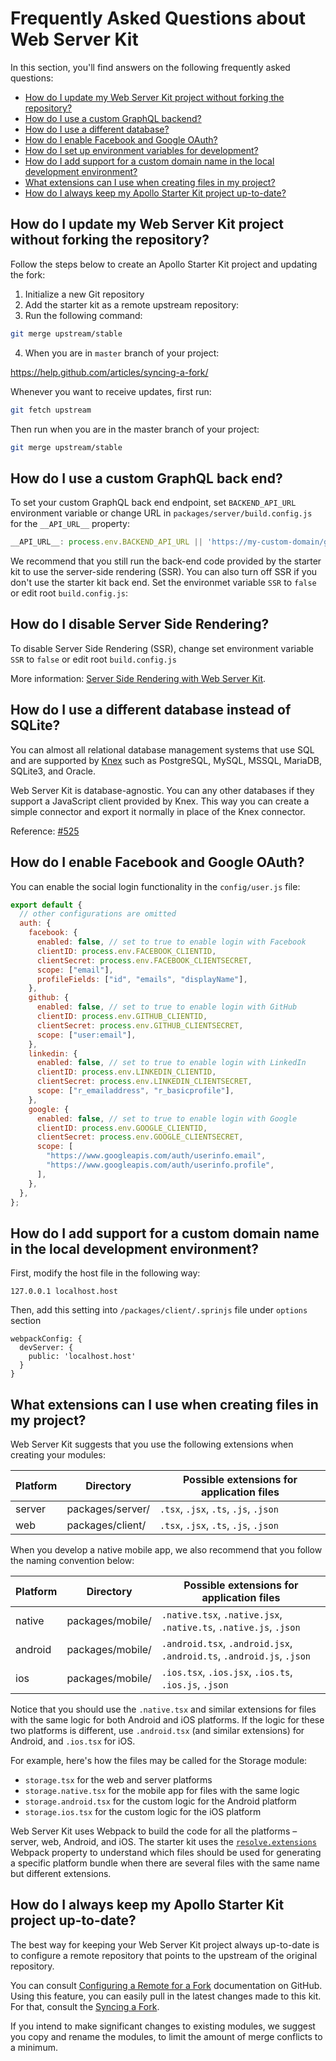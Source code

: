 # Frequently Asked Questions about Web Server Kit

In this section, you'll find answers on the following frequently asked questions:

- [How do I update my Web Server Kit project without forking the repository?](#how-do-i-update-my-web-server-kit-project-without-forking-the-repository)
- [How do I use a custom GraphQL backend?](#how-do-i-use-a-custom-graphql-back-end)
- [How do I use a different database?](#how-do-i-use-a-different-database-instead-of-sqlite)
- [How do I enable Facebook and Google OAuth?](#how-do-i-enable-facebook-and-google-oauth)
- [How do I set up environment variables for development?](#how-do-i-set-up-environment-variables-for-development)
- [How do I add support for a custom domain name in the local development environment?](#how-do-i-add-support-for-a-custom-domain-name-in-the-local-development-environment)
- [What extensions can I use when creating files in my project?](#what-extensions-can-i-use-when-creating-files-in-my-project)
- [How do I always keep my Apollo Starter Kit project up-to-date?](#how-do-i-always-keep-my-apollo-starter-kit-project-up-to-date)

## How do I update my Web Server Kit project without forking the repository?

Follow the steps below to create an Apollo Starter Kit project and updating the fork:

1. Initialize a new Git repository
2. Add the starter kit as a remote upstream repository:
3. Run the following command:

```bash
git merge upstream/stable
```

4. When you are in `master` branch of your project:

https://help.github.com/articles/syncing-a-fork/

Whenever you want to receive updates, first run:

```bash
git fetch upstream
```

Then run when you are in the master branch of your project:

```bash
git merge upstream/stable
```

## How do I use a custom GraphQL back end?

To set your custom GraphQL back end endpoint, set `BACKEND_API_URL` environment variable or change URL in `packages/server/build.config.js` for the `__API_URL__` property:

```javascript
__API_URL__: process.env.BACKEND_API_URL || 'https://my-custom-domain/graphql', // set the full URL to the external GraphQL API e.g. https://
```

We recommend that you still run the back-end code provided by the starter kit to use the server-side rendering (SSR).
You can also turn off SSR if you don't use the starter kit back end. Set the environmet variable `SSR` to `false` or edit root `build.config.js`:

## How do I disable Server Side Rendering?

To disable Server Side Rendering (SSR), change set environment variable `SSR` to `false` or edit root `build.config.js`

More information: [Server Side Rendering with Web Server Kit].

## How do I use a different database instead of SQLite?

You can almost all relational database management systems that use SQL and are supported by [Knex] such as PostgreSQL,
MySQL, MSSQL, MariaDB, SQLite3, and Oracle.

Web Server Kit is database-agnostic. You can any other databases if they support a JavaScript client
provided by Knex. This way you can create a simple connector and export it normally in place of the Knex connector.

Reference: [#525](https://github.com/sateesh2020/web-server-kit/issues/525)

## How do I enable Facebook and Google OAuth?

You can enable the social login functionality in the `config/user.js` file:

```javascript
export default {
  // other configurations are omitted
  auth: {
    facebook: {
      enabled: false, // set to true to enable login with Facebook
      clientID: process.env.FACEBOOK_CLIENTID,
      clientSecret: process.env.FACEBOOK_CLIENTSECRET,
      scope: ["email"],
      profileFields: ["id", "emails", "displayName"],
    },
    github: {
      enabled: false, // set to true to enable login with GitHub
      clientID: process.env.GITHUB_CLIENTID,
      clientSecret: process.env.GITHUB_CLIENTSECRET,
      scope: ["user:email"],
    },
    linkedin: {
      enabled: false, // set to true to enable login with LinkedIn
      clientID: process.env.LINKEDIN_CLIENTID,
      clientSecret: process.env.LINKEDIN_CLIENTSECRET,
      scope: ["r_emailaddress", "r_basicprofile"],
    },
    google: {
      enabled: false, // set to true to enable login with Google
      clientID: process.env.GOOGLE_CLIENTID,
      clientSecret: process.env.GOOGLE_CLIENTSECRET,
      scope: [
        "https://www.googleapis.com/auth/userinfo.email",
        "https://www.googleapis.com/auth/userinfo.profile",
      ],
    },
  },
};
```

## How do I add support for a custom domain name in the local development environment?

First, modify the host file in the following way:

`127.0.0.1 localhost.host`

Then, add this setting into `/packages/client/.sprinjs` file under `options` section

```
webpackConfig: {
  devServer: {
    public: 'localhost.host'
  }
}
```

## What extensions can I use when creating files in my project?

Web Server Kit suggests that you use the following extensions when creating your modules:

| Platform | Directory        | Possible extensions for application files |
| -------- | ---------------- | ----------------------------------------- |
| server   | packages/server/ | `.tsx`, `.jsx`, `.ts`, `.js`, `.json`     |
| web      | packages/client/ | `.tsx`, `.jsx`, `.ts`, `.js`, `.json`     |

When you develop a native mobile app, we also recommend that you follow the naming convention below:

| Platform | Directory        | Possible extensions for application files                             |
| -------- | ---------------- | --------------------------------------------------------------------- |
| native   | packages/mobile/ | `.native.tsx`, `.native.jsx`, `.native.ts`, `.native.js`, `.json`     |
| android  | packages/mobile/ | `.android.tsx`, `.android.jsx`, `.android.ts`, `.android.js`, `.json` |
| ios      | packages/mobile/ | `.ios.tsx`, `.ios.jsx`, `.ios.ts`, `.ios.js`, `.json`                 |

Notice that you should use the `.native.tsx` and similar extensions for files with the same logic for both Android and
iOS platforms. If the logic for these two platforms is different, use `.android.tsx` (and similar extensions) for
Android, and `.ios.tsx` for iOS.

For example, here's how the files may be called for the Storage module:

- `storage.tsx` for the web and server platforms
- `storage.native.tsx` for the mobile app for files with the same logic
- `storage.android.tsx` for the custom logic for the Android platform
- `storage.ios.tsx` for the custom logic for the iOS platform

Web Server Kit uses Webpack to build the code for all the platforms &ndash; server, web, Android, and iOS.
The starter kit uses the [`resolve.extensions`] Webpack property to understand which files should be used for generating
a specific platform bundle when there are several files with the same name but different extensions.

## How do I always keep my Apollo Starter Kit project up-to-date?

The best way for keeping your Web Server Kit project always up-to-date is to configure a remote repository
that points to the upstream of the original repository.

You can consult [Configuring a Remote for a Fork] documentation on GitHub. Using this feature, you can easily pull in
the latest changes made to this kit. For that, consult the [Syncing a Fork].

If you intend to make significant changes to existing modules, we suggest you copy and rename the modules, to limit the
amount of merge conflicts to a minimum.

[knex]: https://knexjs.org/
[`resolve.extensions`]: https://webpack.js.org/configuration/resolve/#resolve-extensions
[server side rendering with web server kit]: /docs/Configuration.md#server-side-rendering
[configuring a remote for a fork]: https://help.github.com/articles/configuring-a-remote-for-a-fork/
[syncing a fork]: https://help.github.com/articles/syncing-a-fork/
